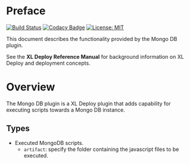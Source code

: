# Preface #

[![Build Status](https://travis-ci.org/xebialabs-community/xld-mongodb-plugin.svg?branch=master)](https://travis-ci.org/xebialabs-community/xld-mongodb-plugin)
[![Codacy Badge](https://api.codacy.com/project/badge/Grade/badb1346e64f431c9221e710aa2753aa)](https://www.codacy.com/app/ndebuhr/xld-mongodb-plugin?utm_source=github.com&amp;utm_medium=referral&amp;utm_content=xebialabs-community/xld-mongodb-plugin&amp;utm_campaign=Badge_Grade)
[![License: MIT][license-image]][license-url]

This document describes the functionality provided by the Mongo DB plugin.

See the **XL Deploy Reference Manual** for background information on XL Deploy and deployment concepts.

# Overview #

The Mongo DB plugin is a XL Deploy plugin that adds capability for executing scripts towards a Mongo DB instance.

## Types ##

+ Executed MongoDB scripts. 
  * `artifact`: specify the folder containing the javascript files to be executed.  

[license-image]: https://img.shields.io/badge/License-MIT-yellow.svg
[license-url]: https://opensource.org/licenses/MIT